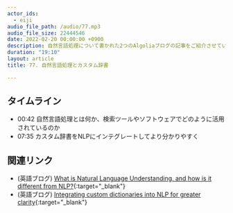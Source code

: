 ```yaml
---
actor_ids:
  - eiji
audio_file_path: /audio/77.mp3
audio_file_size: 22444546
date: 2022-02-20 00:00:00 +0900
description: 自然言語処理について書かれた2つのAlgoliaブログの記事をご紹介させていただきました
duration: "19:10"
layout: article
title: 77. 自然言語処理とカスタム辞書

---
```


## タイムライン

- 00:42 自然言語処理とは何か、検索ツールやソフトウェアでどのように活用されているのか
- 07:35 カスタム辞書をNLPにインテグレートしてより分かりやすく

## 関連リンク

- (英語ブログ) [What is Natural Language Understanding, and how is it different from NLP?](https://www.algolia.com/blog/product/what-is-natural-language-understanding-and-how-is-it-different-from-nlp/){:target="_blank"}
- (英語ブログ) [Integrating custom dictionaries into NLP for greater clarity](https://www.algolia.com/blog/engineering/adding-linguistic-clarity-by-integrating-custom-dictionaries-in-nlp/){:target="_blank"}
